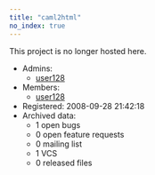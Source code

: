 ```yaml
---
title: "caml2html"
no_index: true
---
```


This project is no longer hosted here.


* Admins:
  * [user128](/users/user128)
* Members:
  * [user128](/users/user128)
* Registered: 2008-09-28 21:42:18
* Archived data:
  * 1 open bugs
  * 0 open feature requests
  * 0 mailing list
  * 1 VCS
  * 0 released files

